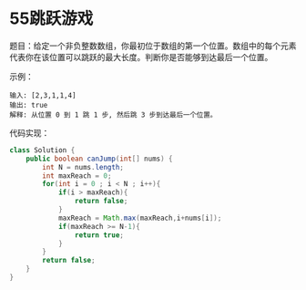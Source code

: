 # 55跳跃游戏

题目：给定一个非负整数数组，你最初位于数组的第一个位置。数组中的每个元素代表你在该位置可以跳跃的最大长度。判断你是否能够到达最后一个位置。

示例：

```
输入: [2,3,1,1,4]
输出: true
解释: 从位置 0 到 1 跳 1 步, 然后跳 3 步到达最后一个位置。
```

代码实现：

```java
class Solution {
    public boolean canJump(int[] nums) {
        int N = nums.length;
        int maxReach = 0;
        for(int i = 0 ; i < N ; i++){
            if(i > maxReach){
                return false;
            }
            maxReach = Math.max(maxReach,i+nums[i]);
            if(maxReach >= N-1){
                return true;
            }
        }
        return false;
    }
}
```

